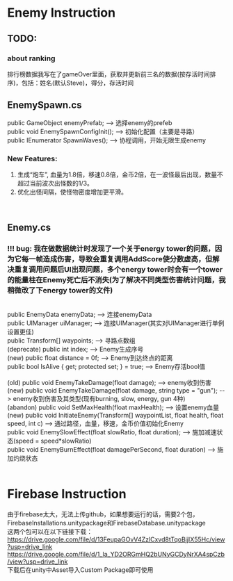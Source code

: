# Enemy Instruction
## TODO:<br>
### about ranking
排行榜数据我写在了gameOver里面，获取并更新前三名的数据(按存活时间排序)，包括：姓名(默认Steve)，得分，存活时间
## EnemySpawn.cs
public GameObject enemyPrefab; --> 选择enemy的prefeb<br>
public void EnemySpawnConfigInit(); --> 初始化配置（主要是寻路）<br>
public IEnumerator SpawnWaves(); --> 协程调用，开始无限生成enemy<br>

### New Features:<br>
1. 生成“炮车”, 血量为1.8倍，移速0.8倍，金币2倍，在一波怪最后出现，数量不超过当前波次出怪数的1/3。<br>
2. 优化出怪间隔，使怪物密度增加更平滑。
<br>

## Enemy.cs<br>
### !!! bug: 我在做数据统计时发现了一个关于energy tower的问题，因为它每一帧造成伤害，导致会重复调用AddScore使分数虚高，但解决重复调用问题后UI出现问题，多个energy tower时会有一个tower的能量柱在Enemy死亡后不消失(为了解决不同类型伤害统计问题，我稍微改了下energy tower的文件)<br>
<br>
public EnemyData enemyData; --> 连接enemyData<br>
public UIManager uiManager; --> 连接UIManager(其实对UIManager进行单例设置更佳)<br>
public Transform[] waypoints; --> 寻路点数组<br>
(deprecate) public int index; --> Enemy生成序号<br>
(new) public float distance = 0f; --> Enemy到达终点的距离<br>
public bool IsAlive { get; protected set; } = true; --> Enemy存活bool值<br>
<br>
(old) public void EnemyTakeDamage(float damage); --> enemy收到伤害<br>
(new) public void EnemyTakeDamage(float damage, string type = "gun"); --> enemy收到伤害及其类型(现有burning, slow, energy, gun 4种)<br>
(abandon) public void SetMaxHealth(float maxHealth); --> 设置enemy血量<br>
(new) public void InitiateEnemy(Transform[] waypointList, float health, float speed, int c) --> 通过路径，血量，移速，金币价值初始化Enemy<br>
public void EnemySlowEffect(float slowRatio, float duration); --> 施加减速状态(speed = speed*slowRatio)<br>
public void EnemyBurnEffect(float damagePerSecond, float duration) --> 施加灼烧状态<br>
<br>

# Firebase Instruction
由于firebase太大，无法上传github，如果想要运行的话，需要2个包，FirebaseInstallations.unitypackage和FirebaseDatabase.unitypackage<br>
这两个包可以在以下链接下载：<br>
https://drive.google.com/file/d/13FeupaGOvV4ZzlCxvd8tTqoBjjIX55Hc/view?usp=drive_link<br>
https://drive.google.com/file/d/1_la_YD2ORGmHQ2bUNyGCDyNrXA4spCzb/view?usp=drive_link<br>
下载后在unity中Asset导入Custom Package即可使用
